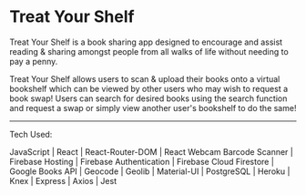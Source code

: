 # Treat Your Shelf

Treat Your Shelf is a book sharing app designed to encourage and assist reading & sharing amongst people from all walks of life without needing to pay a penny.

Treat Your Shelf allows users to scan & upload their books onto a virtual bookshelf which can be viewed by other users who may wish to request a book swap! Users can search for desired books using the search function and request a swap or simply view another user's bookshelf to do the same!

---

Tech Used:

JavaScript | React | React-Router-DOM | React Webcam Barcode Scanner | Firebase Hosting | Firebase Authentication | Firebase Cloud Firestore | Google Books API | Geocode | Geolib | Material-UI | PostgreSQL | Heroku | Knex | Express | Axios | Jest
